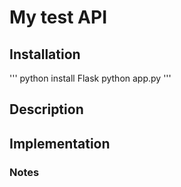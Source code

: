 # My test API

## Installation
'''
python install Flask
python app.py
'''

## Description

## Implementation

### Notes